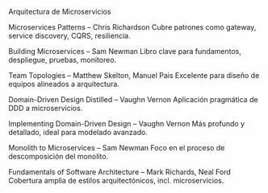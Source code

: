 Arquitectura de Microservicios

Microservices Patterns – Chris Richardson
Cubre patrones como gateway, service discovery, CQRS, resiliencia.

Building Microservices – Sam Newman
Libro clave para fundamentos, despliegue, pruebas, monitoreo.

Team Topologies – Matthew Skelton, Manuel Pais
Excelente para diseño de equipos alineados a arquitectura.

Domain-Driven Design Distilled – Vaughn Vernon
Aplicación pragmática de DDD a microservicios.

Implementing Domain-Driven Design – Vaughn Vernon
Más profundo y detallado, ideal para modelado avanzado.

Monolith to Microservices – Sam Newman
Foco en el proceso de descomposición del monolito.

Fundamentals of Software Architecture – Mark Richards, Neal Ford
Cobertura amplia de estilos arquitectónicos, incl. microservicios.